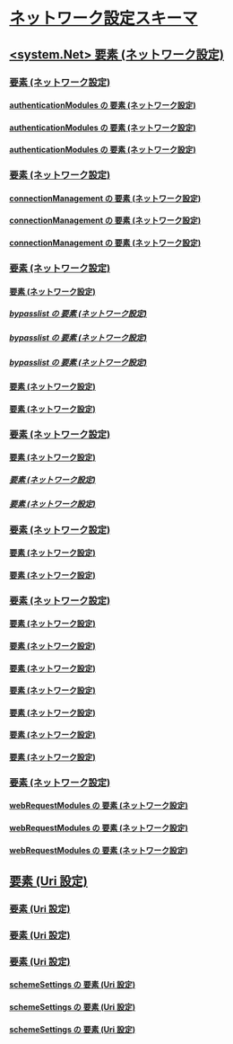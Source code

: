 # [ネットワーク設定スキーマ](index.md)
## [<system.Net> 要素 (ネットワーク設定)](system-net-element-network-settings.md)
### [<authenticationModules> 要素 (ネットワーク設定)](authenticationmodules-element-network-settings.md)
#### [authenticationModules の <add> 要素 (ネットワーク設定)](add-element-for-authenticationmodules-network-settings.md)
#### [authenticationModules の <remove> 要素 (ネットワーク設定)](remove-element-for-authenticationmodules-network-settings.md)
#### [authenticationModules の <clear> 要素 (ネットワーク設定)](clear-element-for-authenticationmodules-network-settings.md)
### [<connectionManagement> 要素 (ネットワーク設定)](connectionmanagement-element-network-settings.md)
#### [connectionManagement の <add> 要素 (ネットワーク設定)](add-element-for-connectionmanagement-network-settings.md)
#### [connectionManagement の <clear> 要素 (ネットワーク設定)](clear-element-for-connectionmanagement-network-settings.md)
#### [connectionManagement の <remove> 要素 (ネットワーク設定)](remove-element-for-connectionmanagement-network-settings.md)
### [<defaultProxy> 要素 (ネットワーク設定)](defaultproxy-element-network-settings.md)
#### [<bypasslist> 要素 (ネットワーク設定)](bypasslist-element-network-settings.md)
##### [bypasslist の <add> 要素 (ネットワーク設定)](add-element-for-bypasslist-network-settings.md)
##### [bypasslist の <clear> 要素 (ネットワーク設定)](clear-element-for-bypasslist-network-settings.md)
##### [bypasslist の <remove> 要素 (ネットワーク設定)](remove-element-for-bypasslist-network-settings.md)
#### [<module> 要素 (ネットワーク設定)](module-element-network-settings.md)
#### [<proxy> 要素 (ネットワーク設定)](proxy-element-network-settings.md)
### [<mailSettings> 要素 (ネットワーク設定)](mailsettings-element-network-settings.md)
#### [<smtp> 要素 (ネットワーク設定)](smtp-element-network-settings.md)
##### [<specifiedPickupDirectory> 要素 (ネットワーク設定)](specifiedpickupdirectory-element-network-settings.md)
##### [<network> 要素 (ネットワーク設定)](network-element-network-settings.md)
### [<requestCaching> 要素 (ネットワーク設定)](requestcaching-element-network-settings.md)
#### [<defaultHttpCachePolicy> 要素 (ネットワーク設定)](defaulthttpcachepolicy-element-network-settings.md)
#### [<defaultFtpCachePolicy> 要素 (ネットワーク設定)](defaultftpcachepolicy-element-network-settings.md)
### [<settings> 要素 (ネットワーク設定)](settings-element-network-settings.md)
#### [<httpWebRequest> 要素 (ネットワーク設定)](httpwebrequest-element-network-settings.md)
#### [<ipv6> 要素 (ネットワーク設定)](ipv6-element-network-settings.md)
#### [<performanceCounters> 要素 (ネットワーク設定)](performancecounter-element-network-settings.md)
#### [<servicePointManager> 要素 (ネットワーク設定)](servicepointmanager-element-network-settings.md)
#### [<socket> 要素 (ネットワーク設定)](socket-element-network-settings.md)
#### [<webProxyScript> 要素 (ネットワーク設定)](webproxyscript-element-network-settings.md)
#### [<httpListener> 要素 (ネットワーク設定)](httplistener-element-network-settings.md)
### [<webRequestModules> 要素 (ネットワーク設定)](webrequestmodules-element-network-settings.md)
#### [webRequestModules の <add> 要素 (ネットワーク設定)](add-element-for-webrequestmodules-network-settings.md)
#### [webRequestModules の <remove> 要素 (ネットワーク設定)](remove-element-for-webrequestmodules-network-settings.md)
#### [webRequestModules の <clear> 要素 (ネットワーク設定)](clear-element-for-webrequestmodules-network-settings.md)
## [<Uri> 要素 (Uri 設定)](uri-element-uri-settings.md)
### [<idn> 要素 (Uri 設定)](idn-element-uri-settings.md)
### [<iriParsing> 要素 (Uri 設定)](iriparsing-element-uri-settings.md)
### [<schemeSettings> 要素 (Uri 設定)](schemesettings-element-uri-settings.md)
#### [schemeSettings の <add> 要素 (Uri 設定)](add-element-for-schemesettings-uri-settings.md)
#### [schemeSettings の <clear> 要素 (Uri 設定)](clear-element-for-schemesettings-uri-settings.md)
#### [schemeSettings の <remove> 要素 (Uri 設定)](remove-element-for-schemesettings-uri-settings.md)
